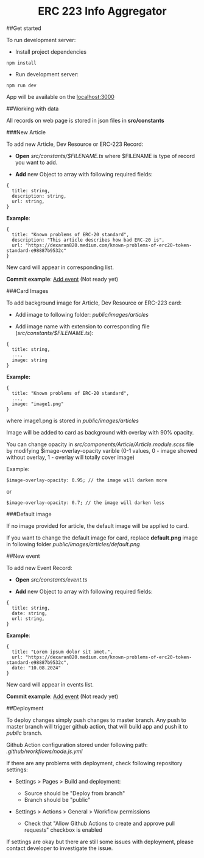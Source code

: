 <h1 style="text-align: center">ERC 223 Info Aggregator</h1>

##Get started

To run development server:

- Install project dependencies
```` 
npm install 
````

- Run development server:

````
npm run dev
````

App will be available on the [localhost:3000](localhost:3000)

##Working with data

All records on web page is stored in json files in **src/constants**

###New Article

To add new Article, Dev Resource or ERC-223 Record:

- **Open** *src/constants/$FILENAME.ts* where $FILENAME is type of record you want to add.

- **Add** new Object to array with following required fields:

````
{
  title: string,
  description: string,
  url: string,
}
````

**Example**: 

````
{
  title: "Known problems of ERC-20 standard",
  description: "This article describes how bad ERC-20 is",
  url: "https://dexaran820.medium.com/known-problems-of-erc20-token-standard-e98887b9532c"
}
````

New card will appear in corresponding list.


**Commit example**: [Add event]() (Not ready yet)

###Card Images

To add background image for Article, Dev Resource or ERC-223 card:

- Add image to following folder: *public/images/articles*

- Add image name with extension to corresponding file (*src/constants/$FILENAME.ts*):

````
{
  title: string,
  ...,
  image: string 
}
````

**Example:**

````
{
  title: "Known problems of ERC-20 standard",
  ...,
  image: "image1.png"
}
````

where image1.png is stored in *public/images/articles*

Image will be added to card as background with overlay with 90% opacity.

You can change opacity in *src/components/Article/Article.module.scss* file by modifying 
$image-overlay-opacity varible (0-1 values, 0 - image showed without overlay, 1 - overlay will totally cover image)

Example: 

````
$image-overlay-opacity: 0.95; // the image will darken more
````

or

````
$image-overlay-opacity: 0.7; // the image will darken less
````

###Default image

If no image provided for article, the default image will be applied to card. 

If you want to change the default image for card, replace **default.png** 
image in following folder *public/images/articles/default.png*

##New event

To add new Event Record:

- **Open** *src/constants/event.ts*

- **Add** new Object to array with following required fields:

````
{
  title: string,
  date: string,
  url: string,
}
````

**Example**:

````
{
  title: "Lorem ipsum dolor sit amet.",
  url: "https://dexaran820.medium.com/known-problems-of-erc20-token-standard-e98887b9532c",
  date: "10.08.2024"
}
````

New card will appear in events list.

**Commit example**: [Add event]() (Not ready yet)

##Deployment

To deploy changes simply push changes to master branch. Any push to master branch
will trigger github action, that will build app and push it to *public* branch. 

Github Action configuration stored under following path: *.github/workflows/node.js.yml*

If there are any problems with deployment, check following repository settings: 

- Settings > Pages > Build and deployment:

    - Source should be "Deploy from branch"
    - Branch should be "public"
    

- Settings > Actions > General > Workflow permissions

    - Check that "Allow Github Actions to create and approve pull requests" checkbox is enabled 
    
  
If settings are okay but there are still some issues with deployment, please contact developer to investigate the issue.
